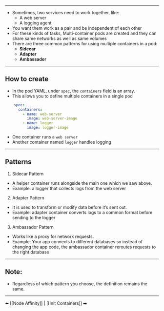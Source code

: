 ___
- Sometimes, two services need to work together, like:
    - A web server
    - A logging agent
- You want them work as a pair and be independent of each other    
- For these kinds of tasks, Multi-container pods are created and they can share same networks as well as same volumes
- There are three common patterns for using multiple containers in a pod:
    - **Sidecar**
    - **Adapter**
    - **Ambassador**
___
   
## How to create 

- In the pod YAML, under `spec`, the `containers` field is an array.
- This allows you to define multiple containers in a single pod
```yaml
    spec:
      containers:
        - name: web-server
          image: web-server-image
        - name: logger
          image: logger-image
```
- One container runs a `web server`
- Another container named `logger` handles logging    
___

## Patterns

1. Sidecar Pattern
- A helper container runs alongside the main one which we saw above.
- Example: a logger that collects logs from the web server
    
2. Adapter Pattern
- It is used to transform or modify data before it’s sent out.
- Example: adapter container converts logs to a common format before sending to the logger
        
3. Ambassador Pattern
-  Works like a proxy for network requests.  
- Example: Your app connects to different databases so instead of changing the app code, the ambassador container reroutes requests to the right database 
          
___

## Note:
- Regardless of which pattern you choose, the definition remains the same.
___

⬅️ [[Node Affinity]] | [[Init Containers]] ➡️
